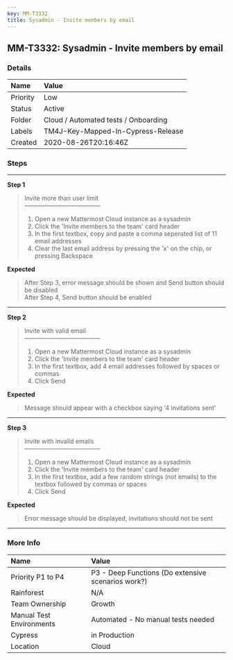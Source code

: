 ```yaml
---
key: MM-T3332
title: Sysadmin - Invite members by email
---
```


## MM-T3332: Sysadmin - Invite members by email

### Details

| Name     | Value                                |
| :------- | :----------------------------------- |
| Priority | Low                                  |
| Status   | Active                               |
| Folder   | Cloud / Automated tests / Onboarding |
| Labels   | TM4J-Key-Mapped-In-Cypress-Release   |
| Created  | 2020-08-26T20:16:46Z                 |

### Steps

<hr/>

**Step 1**

> <article>Invite more than user limit<br>–––––––––––––––––––––––––<ol><li>Open a new Mattermost Cloud instance as a sysadmin</li><li>Click the 'Invite members to the team' card header</li><li>In the first textbox, copy and paste a comma seperated list of 11 email addresses</li><li>Clear the last email address by pressing the 'x' on the chip, or pressing Backspace</li></ol></article>

**Expected**

> <article>After Step 3, error message should be shown and Send button should be disabled<br>After Step 4, Send button should be enabled</article>

<hr/>

**Step 2**

> <article>Invite with valid email<br>–––––––––––––––––––––––––<ol><li>Open a new Mattermost Cloud instance as a sysadmin</li><li>Click the 'Invite members to the team' card header</li><li>In the first textbox, add 4 email addresses followed by spaces or commas</li><li>Click Send</li></ol></article>

**Expected**

> <article>Message should appear with a checkbox saying '4 invitations sent'</article>

<hr/>

**Step 3**

> <article>Invite with invalid emails<br>–––––––––––––––––––––––––<ol><li>Open a new Mattermost Cloud instance as a sysadmin</li><li>Click the 'Invite members to the team' card header</li><li>In the first textbox, add a few random strings (not emails) to the textbox followed by commas or spaces</li><li>Click Send</li></ol></article>

**Expected**

> <article>Error message should be displayed, invitations should not be sent</article>

<hr/>

### More Info

| Name                     | Value                                              |
| :----------------------- | :------------------------------------------------- |
| Priority P1 to P4        | P3 - Deep Functions (Do extensive scenarios work?) |
| Rainforest               | N/A                                                |
| Team Ownership           | Growth                                             |
| Manual Test Environments | Automated - No manual tests needed                 |
| Cypress                  | in Production                                      |
| Location                 | Cloud                                              |
